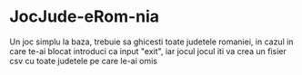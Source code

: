 # JocJude-eRom-nia
Un joc simplu la baza, trebuie sa ghicesti toate judetele romaniei, in cazul in care te-ai blocat introduci ca input "exit", iar jocul jocul iti va crea un fisier csv cu toate judetele pe care le-ai omis
